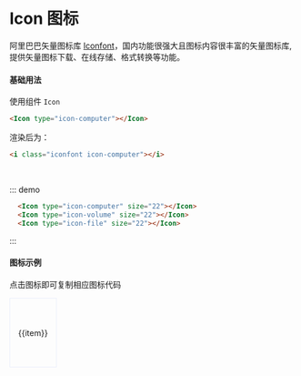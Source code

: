# Icon 图标

阿里巴巴矢量图标库 [Iconfont](http://www.iconfont.cn "Iconfont")，国内功能很强大且图标内容很丰富的矢量图标库,提供矢量图标下载、在线存储、格式转换等功能。

#### 基础用法

使用组件 `Icon`

```html
<Icon type="icon-computer"></Icon>
```

渲染后为：

```html
<i class="iconfont icon-computer"></i>
```

<div class="demo-block">
  <Icon type="icon-computer" size="22" color="#848CFF"></Icon>&nbsp;&nbsp;
  <Icon type="icon-volume" size="22" color="#B1E9F6"></Icon>&nbsp;&nbsp;
  <Icon type="icon-file" size="22" color="orange"></Icon>
</div>

::: demo

```html
  <Icon type="icon-computer" size="22"></Icon>
  <Icon type="icon-volume" size="22"></Icon>
  <Icon type="icon-file" size="22"></Icon>
```

:::

#### 图标示例

点击图标即可复制相应图标代码

<ul class="demo-icon">
  <li v-for="(item, index) in icons" :key="index">
    <span class="demo-span" :data-clipboard-text="clipText(item)">
      <Icon :type="item" size="24"></Icon>
      {{item}}
    </span>
  </li>
</ul>

<script>
import iconConf from '../icon.config.json'
import Clipboard from 'clipboard'
export default {
  data () {
    return {
      icons: iconConf,
      clipboard: null
    }
  },
  mounted () {
    this.clipboard = new Clipboard('.demo-span')
    this.clipboard.on('success', function(e) {
      alert('复制成功！')
      e.clearSelection()
    })
  },
  beforeDestroy () {
    this.clipboard.destroy()
  },
  methods: {
    clipText (val) {
      return `<Icon type="${val}"></Icon>`
    }
  }
}
</script>

<style lang="less" scoped>
  .demo-icon{
    padding:0;
    margin:10px 0;
    list-style: none;
    li{
      float:left;
      width:16%;
      height:120px;
      border: solid 1px #eaeefb;
      margin-right: -1px;
      margin-bottom: -1px;
      text-align:center;
      line-height:120px;
      span{
        vertical-align: middle;
        line-height:normal;
        display: inline-block;
        cursor: pointer;
        &:hover{
          color: #848CFF;
        }
        i{
          display: block;
          margin:0 20px;
          vertical-align: middle;
          margin-bottom:15px;
        }
      }
      
    }
  }
</style>